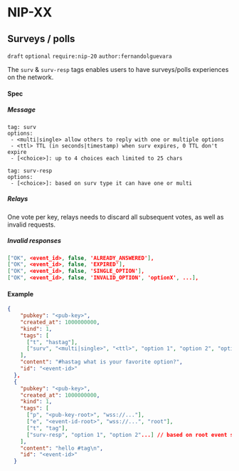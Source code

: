 NIP-XX
======

Surveys / polls
-----------------------------------

`draft` `optional` `require:nip-20` `author:fernandolguevara`

The `surv` & `surv-resp` tags enables users to have surveys/polls experiences on the network.


#### Spec

##### Message

```
tag: surv
options:
 - <multi|single> allow others to reply with one or multiple options
 - <ttl> TTL (in seconds|timestamp) when surv expires, 0 TTL don't expire
 - [<choice>]: up to 4 choices each limited to 25 chars  
````

```
tag: surv-resp
options:
 - [<choice>]: based on surv type it can have one or multi
````

##### Relays

One vote per key, relays needs to discard all subsequent votes, as well as invalid requests.

##### Invalid responses
```json
["OK", <event_id>, false, 'ALREADY_ANSWERED'],
["OK", <event_id>, false, 'EXPIRED'],
["OK", <event_id>, false, 'SINGLE_OPTION'],
["OK", <event_id>, false, 'INVALID_OPTION', 'optionX', ...],
```

#### Example

```json
{
    "pubkey": "<pub-key>",
    "created_at": 1000000000,
    "kind": 1,
    "tags": [
      ["t", "hastag"],
      ["surv", "<multi|single>", "<ttl>", "option 1", "option 2", "option 3"]
    ],
    "content": "#hastag what is your favorite option?",
    "id": "<event-id>"
  },
  {
    "pubkey": "<pub-key>",
    "created_at": 1000000000,
    "kind": 1,
    "tags": [
      ["p", "<pub-key-root>", "wss://..."],
      ["e", "<event-id-root>", "wss://...", "root"],
      ["t", "tag"],
      ["surv-resp", "option 1", "option 2"...] // based on root event surv type it can have one or multi 
    ],
    "content": "hello #tag\n",
    "id": "<event-id>"
  }
```
